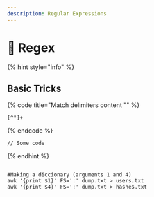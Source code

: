 ```yaml
---
description: Regular Expressions
---
```


# 💾 Regex

{% hint style="info" %}
## Basic Tricks

{% code title="Match delimiters content "" %}
```regex
[^"]+
```
{% endcode %}

```
// Some code
```
{% endhint %}



```

#Making a diccionary (arguments 1 and 4)
awk '{print $1}' FS=':' dump.txt > users.txt
awk '{print $4}' FS=':' dump.txt > hashes.txt
```

